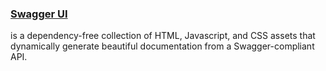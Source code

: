 ### [Swagger UI](https://github.com/wordnik/swagger-ui)

is a dependency-free collection of HTML, Javascript, and CSS assets that dynamically generate beautiful documentation from a Swagger-compliant API.